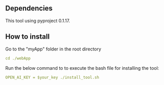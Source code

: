 ## Dependencies
This tool using pyproject 0.1.17.
## How to install
Go to the "myApp" folder in the root directory
~~~yaml
cd ./webApp
~~~
Run the below command to to execute the bash file for installing the tool:
~~~yaml
OPEN_AI_KEY = $your_key ./install_tool.sh
~~~

